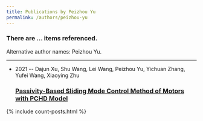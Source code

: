 ```yaml
---
title: Publications by Peizhou Yu
permalink: /authors/peizhou-yu
---
```


<h3 id="number-posts">There are ... items referenced.</h3>
<p id='info-authors'>Alternative author names: Peizhou Yu.</p>
<hr />
<ul class="post-list">
<li><span class='post-meta'>2021 -- Dajun Xu, Shu Wang, Lei Wang, Peizhou Yu, Yichuan Zhang, Yufei Wang, Xiaoying Zhu</span><h3><a class='post-link' href="{{ site.baseurl }}/passivity-based-sliding-mode-control-method-of-motors-with-pchd-model">Passivity-Based Sliding Mode Control Method of Motors with PCHD Model</a></h3></li>

</ul>
{% include count-posts.html %}
